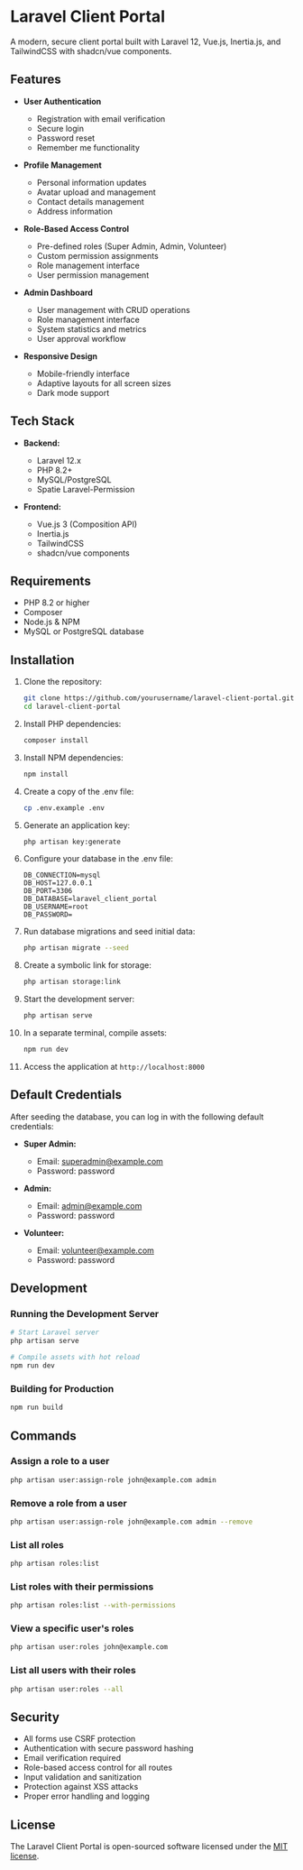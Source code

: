 # Laravel Client Portal

A modern, secure client portal built with Laravel 12, Vue.js, Inertia.js, and TailwindCSS with shadcn/vue components.

## Features

- **User Authentication**
    - Registration with email verification
    - Secure login
    - Password reset
    - Remember me functionality

- **Profile Management**
    - Personal information updates
    - Avatar upload and management
    - Contact details management
    - Address information

- **Role-Based Access Control**
    - Pre-defined roles (Super Admin, Admin, Volunteer)
    - Custom permission assignments
    - Role management interface
    - User permission management

- **Admin Dashboard**
    - User management with CRUD operations
    - Role management interface
    - System statistics and metrics
    - User approval workflow

- **Responsive Design**
    - Mobile-friendly interface
    - Adaptive layouts for all screen sizes
    - Dark mode support

## Tech Stack

- **Backend:**
    - Laravel 12.x
    - PHP 8.2+
    - MySQL/PostgreSQL
    - Spatie Laravel-Permission

- **Frontend:**
    - Vue.js 3 (Composition API)
    - Inertia.js
    - TailwindCSS
    - shadcn/vue components

## Requirements

- PHP 8.2 or higher
- Composer
- Node.js & NPM
- MySQL or PostgreSQL database

## Installation

1. Clone the repository:
   ```bash
   git clone https://github.com/yourusername/laravel-client-portal.git
   cd laravel-client-portal
   ```

2. Install PHP dependencies:
   ```bash
   composer install
   ```

3. Install NPM dependencies:
   ```bash
   npm install
   ```

4. Create a copy of the .env file:
   ```bash
   cp .env.example .env
   ```

5. Generate an application key:
   ```bash
   php artisan key:generate
   ```

6. Configure your database in the .env file:
   ```
   DB_CONNECTION=mysql
   DB_HOST=127.0.0.1
   DB_PORT=3306
   DB_DATABASE=laravel_client_portal
   DB_USERNAME=root
   DB_PASSWORD=
   ```

7. Run database migrations and seed initial data:
   ```bash
   php artisan migrate --seed
   ```

8. Create a symbolic link for storage:
   ```bash
   php artisan storage:link
   ```

9. Start the development server:
   ```bash
   php artisan serve
   ```

10. In a separate terminal, compile assets:
    ```bash
    npm run dev
    ```

11. Access the application at `http://localhost:8000`

## Default Credentials

After seeding the database, you can log in with the following default credentials:

- **Super Admin:**
    - Email: superadmin@example.com
    - Password: password

- **Admin:**
    - Email: admin@example.com
    - Password: password

- **Volunteer:**
    - Email: volunteer@example.com
    - Password: password

## Development

### Running the Development Server

```bash
# Start Laravel server
php artisan serve

# Compile assets with hot reload
npm run dev
```

### Building for Production

```bash
npm run build
```

## Commands
### Assign a role to a user
```bash
php artisan user:assign-role john@example.com admin
```

### Remove a role from a user
```bash
php artisan user:assign-role john@example.com admin --remove
```

### List all roles
```bash
php artisan roles:list
```

### List roles with their permissions
```bash
php artisan roles:list --with-permissions
```

### View a specific user's roles
```bash
php artisan user:roles john@example.com
```

### List all users with their roles
```bash
php artisan user:roles --all
```

## Security

- All forms use CSRF protection
- Authentication with secure password hashing
- Email verification required
- Role-based access control for all routes
- Input validation and sanitization
- Protection against XSS attacks
- Proper error handling and logging

## License

The Laravel Client Portal is open-sourced software licensed under the [MIT license](https://opensource.org/licenses/MIT).

